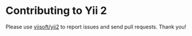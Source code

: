 Contributing to Yii 2
=====================

Please use [yiisoft/yii2](https://github.com/yiisoft/yii2) to report issues and send pull requests. Thank you!
